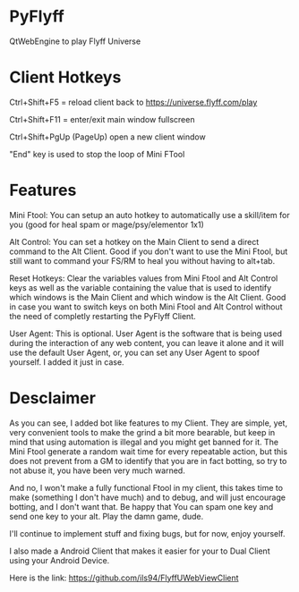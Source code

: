 # PyFlyff
QtWebEngine to play Flyff Universe

# Client Hotkeys

Ctrl+Shift+F5 = reload client back to https://universe.flyff.com/play

Ctrl+Shift+F11 = enter/exit main window fullscreen

Ctrl+Shift+PgUp (PageUp) open a new client window

"End" key is used to stop the loop of Mini FTool

# Features

Mini Ftool: You can setup an auto hotkey to automatically use a skill/item for you (good for heal spam or mage/psy/elementor 1x1)

Alt Control: You can set a hotkey on the Main Client to send a direct command to the Alt Client. Good if you don't want to use the Mini Ftool, but still want to command your FS/RM to heal you without having to alt+tab.

Reset Hotkeys: Clear the variables values from Mini Ftool and Alt Control keys as well as the variable containing the value that is used to identify which windows is the Main Client and which window is the Alt Client. Good in case you want to switch keys on both Mini Ftool and Alt Control without the need of completly restarting the PyFlyff Client.

User Agent: This is optional. User Agent is the software that is being used during the interaction of any web content, you can leave it alone and it will use the default User Agent, or, you can set any User Agent to spoof yourself. I added it just in case.

# Desclaimer

As you can see, I added bot like features to my Client. They are simple, yet, very convenient tools to make the grind a bit more bearable, but keep in mind that using automation is illegal and you might get banned for it. The Mini Ftool generate a random wait time for every repeatable action, but this does not prevent from a GM to identify that you are in fact botting, so try to not abuse it, you have been very much warned.

And no, I won't make a fully functional Ftool in my client, this takes time to make (something I don't have much) and to debug, and will just encourage botting, and I don't want that. Be happy that You can spam one key and send one key to your alt. Play the damn game, dude.

I'll continue to implement stuff and fixing bugs, but for now, enjoy yourself.

I also made a Android Client that makes it easier for your to Dual Client using your Android Device.

Here is the link: https://github.com/ils94/FlyffUWebViewClient
